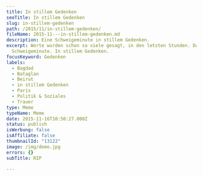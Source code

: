 ```yaml
---
title: In stillem Gedenken
seoTitle: In stillem Gedenken
slug: in-stillem-gedenken
path: /2015/11/in-stillem-gedenken/
fileName: 2015-11---in-stillem-gedenken.md
description: Eine Schweigeminute in stillem Gedenken.
excerpt: Worte wurden schon so viele gesagt, in den letzten Stunden. Daher eine
  Schweigeminute. In stillem Gedenken.
focusKeyword: Gedenken
labels:
  - Bagdad
  - Bataglan
  - Beirut
  - in stillem Gedenken
  - Paris
  - Politik & Soziales
  - Trauer
type: Meme
typeName: Meme
date: 2015-11-16T10:50:27.000Z
status: publish
isWerbung: false
isAffiliate: false
thumbnailId: "13122"
image: /img/demo.jpg
errors: {}
subTitle: RIP
  
---
```



  